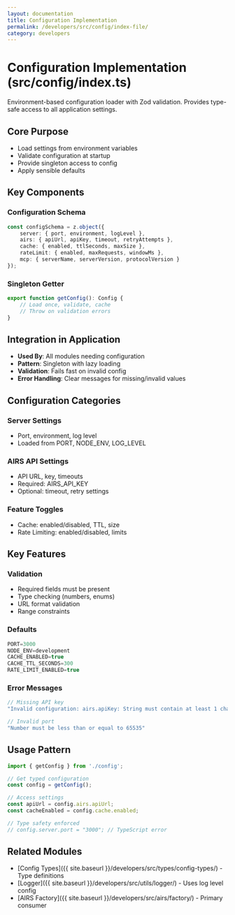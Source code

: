 ```yaml
---
layout: documentation
title: Configuration Implementation
permalink: /developers/src/config/index-file/
category: developers
---
```


# Configuration Implementation (src/config/index.ts)

Environment-based configuration loader with Zod validation. Provides type-safe access to all application settings.

## Core Purpose

- Load settings from environment variables
- Validate configuration at startup
- Provide singleton access to config
- Apply sensible defaults

## Key Components

### Configuration Schema

```typescript
const configSchema = z.object({
    server: { port, environment, logLevel },
    airs: { apiUrl, apiKey, timeout, retryAttempts },
    cache: { enabled, ttlSeconds, maxSize },
    rateLimit: { enabled, maxRequests, windowMs },
    mcp: { serverName, serverVersion, protocolVersion }
});
```

### Singleton Getter

```typescript
export function getConfig(): Config {
    // Load once, validate, cache
    // Throw on validation errors
}
```

## Integration in Application

- **Used By**: All modules needing configuration
- **Pattern**: Singleton with lazy loading
- **Validation**: Fails fast on invalid config
- **Error Handling**: Clear messages for missing/invalid values

## Configuration Categories

### Server Settings
- Port, environment, log level
- Loaded from PORT, NODE_ENV, LOG_LEVEL

### AIRS API Settings
- API URL, key, timeouts
- Required: AIRS_API_KEY
- Optional: timeout, retry settings

### Feature Toggles
- Cache: enabled/disabled, TTL, size
- Rate Limiting: enabled/disabled, limits

## Key Features

### Validation
- Required fields must be present
- Type checking (numbers, enums)
- URL format validation
- Range constraints

### Defaults
```typescript
PORT=3000
NODE_ENV=development
CACHE_ENABLED=true
CACHE_TTL_SECONDS=300
RATE_LIMIT_ENABLED=true
```

### Error Messages
```typescript
// Missing API key
"Invalid configuration: airs.apiKey: String must contain at least 1 character(s)"

// Invalid port
"Number must be less than or equal to 65535"
```

## Usage Pattern

```typescript
import { getConfig } from './config';

// Get typed configuration
const config = getConfig();

// Access settings
const apiUrl = config.airs.apiUrl;
const cacheEnabled = config.cache.enabled;

// Type safety enforced
// config.server.port = "3000"; // TypeScript error
```

## Related Modules

- [Config Types]({{ site.baseurl }}/developers/src/types/config-types/) - Type definitions
- [Logger]({{ site.baseurl }}/developers/src/utils/logger/) - Uses log level config
- [AIRS Factory]({{ site.baseurl }}/developers/src/airs/factory/) - Primary consumer